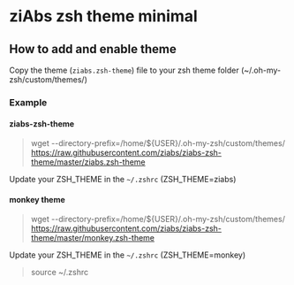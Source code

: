 # ziAbs zsh theme minimal

## How to add and enable theme
Copy the theme (`ziabs.zsh-theme`) file to your zsh theme folder (~/.oh-my-zsh/custom/themes/)

### Example
#### ziabs-zsh-theme
> wget --directory-prefix=/home/${USER}/.oh-my-zsh/custom/themes/ https://raw.githubusercontent.com/ziabs/ziabs-zsh-theme/master/ziabs.zsh-theme

Update your ZSH_THEME in the `~/.zshrc` (ZSH_THEME=ziabs)

#### monkey theme
> wget --directory-prefix=/home/${USER}/.oh-my-zsh/custom/themes/ https://raw.githubusercontent.com/ziabs/ziabs-zsh-theme/master/monkey.zsh-theme

Update your ZSH_THEME in the `~/.zshrc` (ZSH_THEME=monkey)

> source ~/.zshrc